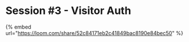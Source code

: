 # Session #3 - Visitor Auth

{% embed url="https://loom.com/share/52c84171eb2c41849bac8190e84bec50" %}
